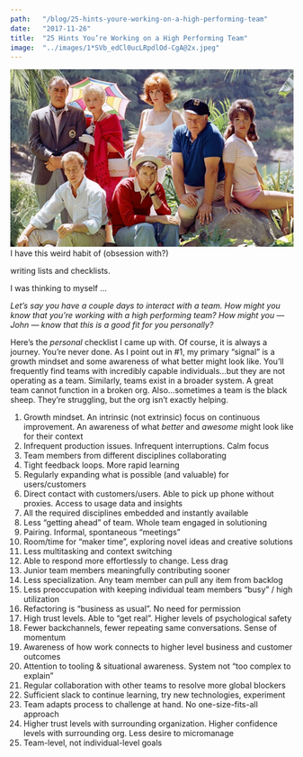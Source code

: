 ```yaml
---
path:	"/blog/25-hints-youre-working-on-a-high-performing-team"
date:	"2017-11-26"
title:	"25 Hints You’re Working on a High Performing Team"
image:	"../images/1*SVb_edCl0ucLRpdlOd-CgA@2x.jpeg"
---
```


![](../images/1*SVb_edCl0ucLRpdlOd-CgA@2x.jpeg)I have this weird habit of (obsession with?)

 writing lists and checklists.

I was thinking to myself …

*Let’s say you have a couple days to interact with a team. How might you know that you’re working with a high performing team? How might you — John — know that this is a good fit for you personally?*

Here’s the *personal* checklist I came up with. Of course, it is always a journey. You’re never done. As I point out in #1, my primary “signal” is a growth mindset and some awareness of what better might look like. You’ll frequently find teams with incredibly capable individuals…but they are not operating as a team. Similarly, teams exist in a broader system. A great team cannot function in a broken org. Also…sometimes a team is the black sheep. They’re struggling, but the org isn’t exactly helping.

1. Growth mindset. An intrinsic (not extrinsic) focus on continuous improvement. An awareness of what *better* and *awesome* might look like for their context
2. Infrequent production issues. Infrequent interruptions. Calm focus
3. Team members from different disciplines collaborating
4. Tight feedback loops. More rapid learning
5. Regularly expanding what is possible (and valuable) for users/customers
6. Direct contact with customers/users. Able to pick up phone without proxies. Access to usage data and insights
7. All the required disciplines embedded and instantly available
8. Less “getting ahead” of team. Whole team engaged in solutioning
9. Pairing. Informal, spontaneous “meetings”
10. Room/time for “maker time”, exploring novel ideas and creative solutions
11. Less multitasking and context switching
12. Able to respond more effortlessly to change. Less drag
13. Junior team members meaningfully contributing sooner
14. Less specialization. Any team member can pull any item from backlog
15. Less preoccupation with keeping individual team members “busy” / high utilization
16. Refactoring is “business as usual”. No need for permission
17. High trust levels. Able to “get real”. Higher levels of psychological safety
18. Fewer backchannels, fewer repeating same conversations. Sense of momentum
19. Awareness of how work connects to higher level business and customer outcomes
20. Attention to tooling & situational awareness. System not “too complex to explain”
21. Regular collaboration with other teams to resolve more global blockers
22. Sufficient slack to continue learning, try new technologies, experiment
23. Team adapts process to challenge at hand. No one-size-fits-all approach
24. Higher trust levels with surrounding organization. Higher confidence levels with surrounding org. Less desire to micromanage
25. Team-level, not individual-level goals
